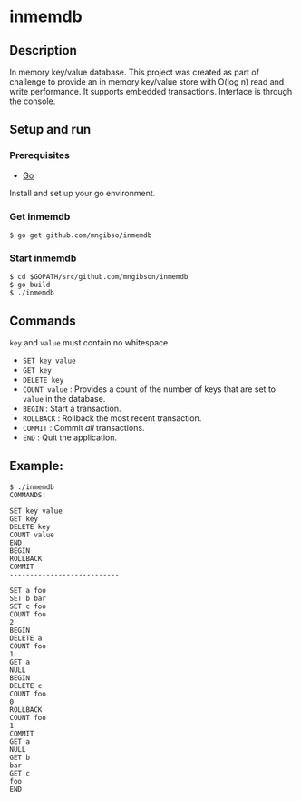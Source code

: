 # inmemdb

## Description

In memory key/value database.  This project was created as part of challenge 
to provide an in memory key/value store with O(log n) read and write performance. 
It supports embedded transactions. Interface is through the console.

## Setup and run
### Prerequisites
- [Go](https://golang.org/dl/)

Install and set up your go environment.

### Get inmemdb

`$ go get github.com/mngibso/inmemdb`

### Start inmemdb

```
$ cd $GOPATH/src/github.com/mngibson/inmemdb
$ go build
$ ./inmemdb
```

## Commands

`key` and `value` must contain no whitespace

- `SET key value`
- `GET key`
- `DELETE key`
- `COUNT value` : Provides a count of the number of keys that are set to `value` in the database.
- `BEGIN` : Start a transaction.
- `ROLLBACK` : Rollback the most recent transaction.
- `COMMIT` : Commit *all* transactions.
- `END` : Quit the application. 

## Example:

```
$ ./inmemdb
COMMANDS:

SET key value
GET key
DELETE key
COUNT value
END
BEGIN
ROLLBACK
COMMIT
---------------------------

SET a foo
SET b bar
SET c foo
COUNT foo
2
BEGIN
DELETE a
COUNT foo
1
GET a 
NULL
BEGIN
DELETE c
COUNT foo
0
ROLLBACK
COUNT foo
1
COMMIT
GET a 
NULL
GET b
bar
GET c
foo
END
```
